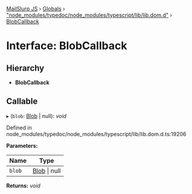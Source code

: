 [MailSlurp JS](../README.md) › [Globals](../globals.md) › ["node_modules/typedoc/node_modules/typescript/lib/lib.dom.d"](../modules/_node_modules_typedoc_node_modules_typescript_lib_lib_dom_d_.md) › [BlobCallback](_node_modules_typedoc_node_modules_typescript_lib_lib_dom_d_.blobcallback.md)

# Interface: BlobCallback

## Hierarchy

* **BlobCallback**

## Callable

▸ (`blob`: [Blob](_node_modules_typedoc_node_modules_typescript_lib_lib_dom_d_.blob.md) | null): *void*

Defined in node_modules/typedoc/node_modules/typescript/lib/lib.dom.d.ts:19206

**Parameters:**

Name | Type |
------ | ------ |
`blob` | [Blob](_node_modules_typedoc_node_modules_typescript_lib_lib_dom_d_.blob.md) &#124; null |

**Returns:** *void*
